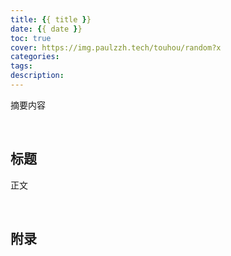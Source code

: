 ```yaml
---
title: {{ title }}
date: {{ date }}
toc: true
cover: https://img.paulzzh.tech/touhou/random?x
categories: 
tags: 
description: 
---
```


摘要内容

<br/>

<!--more-->

## **标题**

正文

<br/>

## **附录**


<br/>
